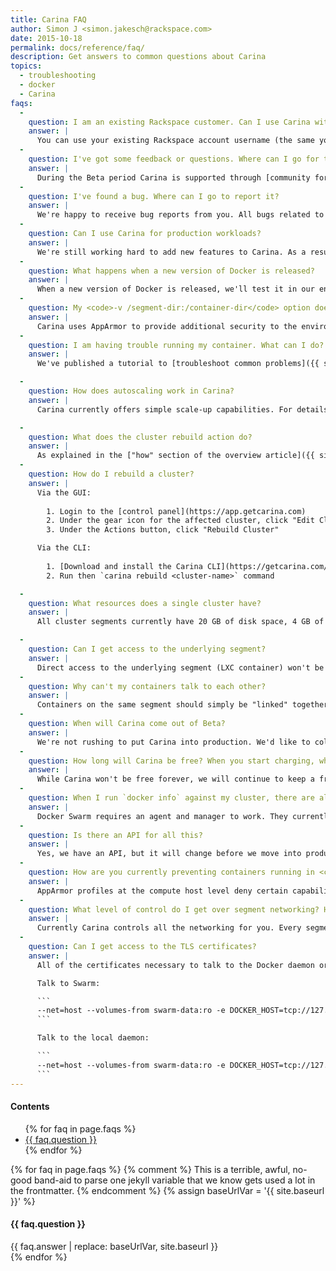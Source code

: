 ```yaml
---
title: Carina FAQ
author: Simon J <simon.jakesch@rackspace.com>
date: 2015-10-18
permalink: docs/reference/faq/
description: Get answers to common questions about Carina
topics:
  - troubleshooting
  - docker
  - Carina
faqs:
  -
    question: I am an existing Rackspace customer. Can I use Carina with my existing account? Why won't my Rackspace account work?
    answer: |
      You can use your existing Rackspace account username (the same you use for the Cloud Control Panel) to sign into Carina. The Beta will also be free to you, just like everyone else. Please note, however, that **we don't support two-factor authentication at the moment**. To work around this, you can [create a sub-user](https://community.rackspace.com/products/f/54/t/4551).
  -
    question: I've got some feedback or questions. Where can I go for this?
    answer: |
      During the Beta period Carina is supported through [community forums](https://community.getcarina.com/) and [IRC at #carina on Freenode](http://webchat.freenode.net/?channels=carina).
  -
    question: I've found a bug. Where can I go to report it?
    answer: |
      We're happy to receive bug reports from you. All bugs related to Carina in general (CLI, UI, docs, back end) should be issued to [github.com/getcarina/feedback](https://github.com/getcarina/feedback/issues). If the bug is security related, refer to our [Security Vulnerability Reporting guidelines](http://www.rackspace.com/information/legal/rsdp/).
  -
    question: Can I use Carina for production workloads?
    answer: |
      We're still working hard to add new features to Carina. As a result, there may be some changes we have to make to the environment. Most changes won't impact your running clusters containers. When we move into production there will likely be major interruptions, but we will give you plenty of warning and guidance. Please treat Carina as an experimental Beta; we'll be doing our best to ensure uptime, but ultimately won't be able to guarantee it. One thing you can do to ensure that your application stays up is to start your containers with the `--restart always` option, which ensures they restart after segment or host restart.
  -
    question: What happens when a new version of Docker is released?
    answer: |
      When a new version of Docker is released, we'll test it in our environment. After testing, we'll make it available in Carina, at which point any new cluster build will use the newer version. **Running clusters won't be upgraded by default**, so you will have to redeploy your application into a new cluster to take advantage of the newer version.
  -
    question: My <code>-v /segment-dir:/container-dir</code> option doesn't seem to work. Why?
    answer: |
      Carina uses AppArmor to provide additional security to the environment. This means you'll only be allowed to bind-mount from the `/var/lib/docker` segment directory. As a result any `-v` directive should looks like this: `-v /var/lib/docker:/container-dir`.
  -
    question: I am having trouble running my container. What can I do?
    answer: |
      We've published a tutorial to [troubleshoot common problems]({{ site.baseurl }}/docs/troubleshooting/common-problems/). If you continue to have problems, use our [forums and ask our community](https://community.getcarina.com).

  -
    question: How does autoscaling work in Carina?
    answer: |
      Carina currently offers simple scale-up capabilities. For details, see the [Autoscaling resources in Carina ]({{ site.baseurl }}/docs/reference/autoscaling-carina/) tutorial.

  -
    question: What does the cluster rebuild action do?
    answer: |
      As explained in the ["how" section of the overview article]({{ site.baseurl }}/docs/overview-of-carina/#how-does-carina-work), Carina currently relies on Swarm to manage the placement of containers. Swarm relies on management containers. If you accidentally delete these containers, your Swarm cluster won't work properly anymore. If this happens, you can use the rebuild action to re-initialize the Swarm cluster. Rebuilding will interrupt or kill your interactive container session; however, daemonized containers will continue running and remain untouched.
  -
    question: How do I rebuild a cluster?
    answer: |
      Via the GUI:
      
        1. Login to the [control panel](https://app.getcarina.com)
        2. Under the gear icon for the affected cluster, click "Edit Cluster"
        3. Under the Actions button, click "Rebuild Cluster"  

      Via the CLI:
      
        1. [Download and install the Carina CLI](https://getcarina.com/docs/getting-started/getting-started-carina-cli/#download-and-install-the-carina-cli)
        2. Run then `carina rebuild <cluster-name>` command

  -
    question: What resources does a single cluster have?
    answer: |
      All cluster segments currently have 20 GB of disk space, 4 GB of memory, and roughly the equivalent of 2 vCPUs. As a result, a single **Docker container can never grow larger than 4 GB of memory**. Clusters currently have a maximum of three segments for a total of 60 GB of disk, 16 GB of memory, and 6 vCPUs. By default, you can create a maximum of three clusters. If you have a use case that requires more resources, [please contact us](https://community.getcarina.com/t/capacity-requests/22/1). After the Beta these parameters will be configurable, but we're currently limiting them to accommodate everyone.

  -
    question: Can I get access to the underlying segment?
    answer: |
      Direct access to the underlying segment (LXC container) won't be given to users. Carina is a managed container service; we run the infrastructure so you can focus on running your application.
  -
    question: Why can't my containers talk to each other?
    answer: |
      Containers on the same segment should simply be "linked" together. To find out more, see [Connect containers with Docker links]({{ site.baseurl }}/docs/tutorials/connect-docker-containers-with-links/#connect-two-containers-with-a-docker-link). If your containers live on different segments you'll have to rely on the [ambassador pattern]({{ site.baseurl }}/docs/tutorials/connect-docker-containers-ambassador-pattern/#connect-containers).
  -
    question: When will Carina come out of Beta?
    answer: |
      We're not rushing to put Carina into production. We'd like to collect feedback and add more features as well as orchestration engines. When we have more detail on production readiness dates, we'll let you know.
  -
    question: How long will Carina be free? When you start charging, what will it cost?
    answer: |
      While Carina won't be free forever, we will continue to keep a free tier, even after we start charging. As soon as we have pricing details, we will make them public, so you can educate yourself long before we start charging. You'll be positively surprised.
  -
    question: When I run `docker info` against my cluster, there are already containers running there. Why?
    answer: |
      Docker Swarm requires an agent and manager to work. They currently run on cluster segments in the form of containers. Although only one manager is required per cluster, we've configured it to run on all segments in the cluster to add some redundancy and make communicating with the cluster easier. For more details, see the ["how" section of the overview article]({{ site.baseurl }}/docs/overview-of-carina/#how-does-carina-work).
  -
    question: Is there an API for all this?
    answer: |
      Yes, we have an API, but it will change before we move into production. If you want to use it, start by using the CLI tool's code base. See [Getting Started with the Carina CLI]({{ site.baseurl }}/docs/getting-started/getting-started-carina-cli/#download-and-install-carina-cli).
  -
    question: How are you currently preventing containers running in <code>--privileged</code> mode?
    answer: |
      AppArmor profiles at the compute host level deny certain capabilities and permissions that Docker needs for <code>--privileged</code>. When Docker tries to spawn a privileged container, AppArmor denies it. For more details, see [Understanding how Carina uses Docker Swarm]({{ site.baseurl }}/docs/concepts/docker-swarm-carina/#apparmor-profiles).
  -
    question: What level of control do I get over segment networking? How do I allocate IP addresses?
    answer: |
      Currently Carina controls all the networking for you. Every segment is allocated a public IPv4 address, which makes connectivity easy, but should be considered when you are deploying Docker containers that expose services publicly.
  -
    question: Can I get access to the TLS certificates?
    answer: |
      All of the certificates necessary to talk to the Docker daemon or Swarm manager are on each segment. You can access them by using `--volumes-from swarm-data:ro`. You'll find them in `/etc/docker`. We don't have the local UNIX socket, but you can easily talk over a TCP socket with `--net=host`. These run arguments should set everything up.

      Talk to Swarm:

      ```
      --net=host --volumes-from swarm-data:ro -e DOCKER_HOST=tcp://127.0.0.1:2376 -e DOCKER_CERT_PATH​=/etc/docker -e DOCKER_TLS_VERIFY=1
      ```

      Talk to the local daemon:

      ```
      --net=host --volumes-from swarm-data:ro -e DOCKER_HOST=tcp://127.0.0.1:42376 -e DOCKER_CERT_PATH​=/etc/docker -e DOCKER_TLS_VERIFY=1​
      ```
---
```


<div class="table-of-contents">
  <h4>Contents</h4>
  <ul>
  {% for faq in page.faqs %}
    <li><a href="#{{ faq.question | slugify }}">{{ faq.question }}</a></li>
  {% endfor %}
  </ul>
</div>

{% for faq in page.faqs %}
  {% comment %}
    This is a terrible, awful, no-good band-aid to parse one jekyll variable that we know gets used a lot in the frontmatter.
  {% endcomment %}
  {% assign baseUrlVar = '{{ site.baseurl }}' %}
  <h4 id="{{ faq.question | slugify }}">{{ faq.question }}</h4>
  <div class="answer">
    {{ faq.answer | replace: baseUrlVar, site.baseurl }}
  </div>
{% endfor %}
